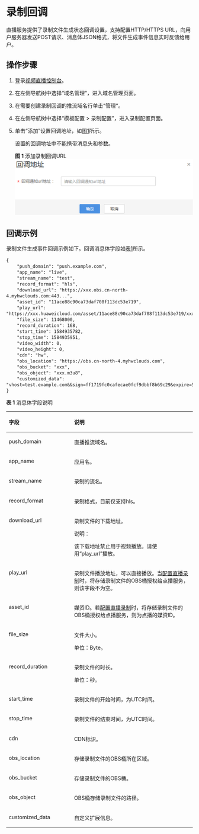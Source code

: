 # 录制回调<a name="live_01_0035"></a>

直播服务提供了录制文件生成状态回调设置，支持配置HTTP/HTTPS URL，向用户服务器发送POST请求、消息体JSON格式，将文件生成事件信息实时反馈给用户。

## 操作步骤<a name="section1219814503715"></a>

1.  登录[视频直播控制台](https://console.huaweicloud.com/live)。
2.  在左侧导航树中选择“域名管理“，进入域名管理页面。
3.  在需要创建录制回调的推流域名行单击“管理“。
4.  在左侧导航树中选择“模板配置 \> 录制配置”，进入录制配置页面。
5.  单击“添加”设置回调地址，如[图1](#fig25094261470)所示。

    设置的回调地址中不能携带消息头和参数。

    **图 1**  添加录制回调URL<a name="fig25094261470"></a>  
    ![](figures/添加录制回调URL.png "添加录制回调URL")


## 回调示例<a name="section83321812146"></a>

录制文件生成事件回调示例如下。回调消息体字段如[表1](#table762632871817)所示。

```
{
    "push_domain": "push.example.com",
    "app_name": "live",
    "stream_name": "test",
    "record_format": "hls",
    "download_url": "https://xxx.obs.cn-north-4.myhwclouds.com:443...",
    "asset_id": "11ace88c90ca73daf708f113dc53e719",
    "play_url": "https://xxx.huaweicloud.com/asset/11ace88c90ca73daf708f113dc53e719/xxx.m3u8",
    "file_size": 11468000,
    "record_duration": 168,
    "start_time": 1584935782,
    "stop_time": 1584935951,
    "video_width": 0,
    "video_height": 0,
    "cdn": "hw",
    "obs_location": "https://obs.cn-north-4.myhwclouds.com",
    "obs_bucket": "xxx",
    "obs_object": "xxx.m3u8",
    "customized_data": "vhost=test.example.com&&sign=ff1719fc0cafecae0fcf9dbbf8b69c29&expire=5E7984DA"
}
```

**表 1**  消息体字段说明

<a name="table762632871817"></a>
<table><thead align="left"><tr id="row76271228131815"><th class="cellrowborder" valign="top" width="35%" id="mcps1.2.3.1.1"><p id="p15627132813181"><a name="p15627132813181"></a><a name="p15627132813181"></a>字段</p>
</th>
<th class="cellrowborder" valign="top" width="65%" id="mcps1.2.3.1.2"><p id="p662716283181"><a name="p662716283181"></a><a name="p662716283181"></a>说明</p>
</th>
</tr>
</thead>
<tbody><tr id="row448624602219"><td class="cellrowborder" valign="top" width="35%" headers="mcps1.2.3.1.1 "><p id="p97894214237"><a name="p97894214237"></a><a name="p97894214237"></a>push_domain</p>
</td>
<td class="cellrowborder" valign="top" width="65%" headers="mcps1.2.3.1.2 "><p id="p553711732315"><a name="p553711732315"></a><a name="p553711732315"></a>直播推流域名。</p>
</td>
</tr>
<tr id="row19487146102216"><td class="cellrowborder" valign="top" width="35%" headers="mcps1.2.3.1.1 "><p id="p1178919252314"><a name="p1178919252314"></a><a name="p1178919252314"></a>app_name</p>
</td>
<td class="cellrowborder" valign="top" width="65%" headers="mcps1.2.3.1.2 "><p id="p1653791716238"><a name="p1653791716238"></a><a name="p1653791716238"></a>应用名。</p>
</td>
</tr>
<tr id="row7487046142211"><td class="cellrowborder" valign="top" width="35%" headers="mcps1.2.3.1.1 "><p id="p187891426230"><a name="p187891426230"></a><a name="p187891426230"></a>stream_name</p>
</td>
<td class="cellrowborder" valign="top" width="65%" headers="mcps1.2.3.1.2 "><p id="p1053761722314"><a name="p1053761722314"></a><a name="p1053761722314"></a>录制的流名。</p>
</td>
</tr>
<tr id="row11487164652214"><td class="cellrowborder" valign="top" width="35%" headers="mcps1.2.3.1.1 "><p id="p1878932192315"><a name="p1878932192315"></a><a name="p1878932192315"></a>record_format</p>
</td>
<td class="cellrowborder" valign="top" width="65%" headers="mcps1.2.3.1.2 "><p id="p653731722314"><a name="p653731722314"></a><a name="p653731722314"></a>录制格式，目前仅支持hls。</p>
</td>
</tr>
<tr id="row1248714620228"><td class="cellrowborder" valign="top" width="35%" headers="mcps1.2.3.1.1 "><p id="p177894210232"><a name="p177894210232"></a><a name="p177894210232"></a>download_url</p>
</td>
<td class="cellrowborder" valign="top" width="65%" headers="mcps1.2.3.1.2 "><p id="p1170391215253"><a name="p1170391215253"></a><a name="p1170391215253"></a>录制文件的下载地址。</p>
<div class="note" id="note11674183710111"><a name="note11674183710111"></a><a name="note11674183710111"></a><span class="notetitle"> 说明： </span><div class="notebody"><p id="p831331311543"><a name="p831331311543"></a><a name="p831331311543"></a>该下载地址禁止用于视频播放。请使用<span class="parmname" id="parmname611311019556"><a name="parmname611311019556"></a><a name="parmname611311019556"></a>“play_url”</span>播放。</p>
</div></div>
</td>
</tr>
<tr id="row1448794642213"><td class="cellrowborder" valign="top" width="35%" headers="mcps1.2.3.1.1 "><p id="p978913215234"><a name="p978913215234"></a><a name="p978913215234"></a>play_url</p>
</td>
<td class="cellrowborder" valign="top" width="65%" headers="mcps1.2.3.1.2 "><p id="p1653718171235"><a name="p1653718171235"></a><a name="p1653718171235"></a>录制文件播放地址，可以直接播放。当<a href="配置直播录制.md#section4159236111015">配置直播录制</a>时，将存储录制文件的OBS桶授权给点播服务，则该字段不为空。</p>
</td>
</tr>
<tr id="row2048714618226"><td class="cellrowborder" valign="top" width="35%" headers="mcps1.2.3.1.1 "><p id="p1878912220231"><a name="p1878912220231"></a><a name="p1878912220231"></a>asset_id</p>
</td>
<td class="cellrowborder" valign="top" width="65%" headers="mcps1.2.3.1.2 "><p id="p653711718235"><a name="p653711718235"></a><a name="p653711718235"></a>媒资ID。若<a href="配置直播录制.md#section4159236111015">配置直播录制</a>时，将存储录制文件的OBS桶授权给点播服务，则为点播的媒资ID。</p>
</td>
</tr>
<tr id="row1862712289187"><td class="cellrowborder" valign="top" width="35%" headers="mcps1.2.3.1.1 "><p id="p578913262316"><a name="p578913262316"></a><a name="p578913262316"></a>file_size</p>
</td>
<td class="cellrowborder" valign="top" width="65%" headers="mcps1.2.3.1.2 "><p id="p156281652205010"><a name="p156281652205010"></a><a name="p156281652205010"></a>文件大小。</p>
<p id="p2537917192315"><a name="p2537917192315"></a><a name="p2537917192315"></a>单位：Byte。</p>
</td>
</tr>
<tr id="row13627328161815"><td class="cellrowborder" valign="top" width="35%" headers="mcps1.2.3.1.1 "><p id="p167893202319"><a name="p167893202319"></a><a name="p167893202319"></a>record_duration</p>
</td>
<td class="cellrowborder" valign="top" width="65%" headers="mcps1.2.3.1.2 "><p id="p459122116523"><a name="p459122116523"></a><a name="p459122116523"></a>录制文件的时长。</p>
<p id="p1853791718231"><a name="p1853791718231"></a><a name="p1853791718231"></a>单位：秒。</p>
</td>
</tr>
<tr id="row1162752871815"><td class="cellrowborder" valign="top" width="35%" headers="mcps1.2.3.1.1 "><p id="p3789023237"><a name="p3789023237"></a><a name="p3789023237"></a>start_time</p>
</td>
<td class="cellrowborder" valign="top" width="65%" headers="mcps1.2.3.1.2 "><p id="p1453761710235"><a name="p1453761710235"></a><a name="p1453761710235"></a>录制文件的开始时间，为UTC时间。</p>
</td>
</tr>
<tr id="row662712814181"><td class="cellrowborder" valign="top" width="35%" headers="mcps1.2.3.1.1 "><p id="p117891423231"><a name="p117891423231"></a><a name="p117891423231"></a>stop_time</p>
</td>
<td class="cellrowborder" valign="top" width="65%" headers="mcps1.2.3.1.2 "><p id="p115371117182314"><a name="p115371117182314"></a><a name="p115371117182314"></a>录制文件的结束时间，为UTC时间。</p>
</td>
</tr>
<tr id="row11627182816180"><td class="cellrowborder" valign="top" width="35%" headers="mcps1.2.3.1.1 "><p id="p13789102172315"><a name="p13789102172315"></a><a name="p13789102172315"></a>cdn</p>
</td>
<td class="cellrowborder" valign="top" width="65%" headers="mcps1.2.3.1.2 "><p id="p15537017122313"><a name="p15537017122313"></a><a name="p15537017122313"></a>CDN标识。</p>
</td>
</tr>
<tr id="row20627728101812"><td class="cellrowborder" valign="top" width="35%" headers="mcps1.2.3.1.1 "><p id="p778912142315"><a name="p778912142315"></a><a name="p778912142315"></a>obs_location</p>
</td>
<td class="cellrowborder" valign="top" width="65%" headers="mcps1.2.3.1.2 "><p id="p1453871722319"><a name="p1453871722319"></a><a name="p1453871722319"></a>存储录制文件的OBS桶所在区域。</p>
</td>
</tr>
<tr id="row862782813188"><td class="cellrowborder" valign="top" width="35%" headers="mcps1.2.3.1.1 "><p id="p57891623232"><a name="p57891623232"></a><a name="p57891623232"></a>obs_bucket</p>
</td>
<td class="cellrowborder" valign="top" width="65%" headers="mcps1.2.3.1.2 "><p id="p8538121720237"><a name="p8538121720237"></a><a name="p8538121720237"></a>存储录制文件的OBS桶。</p>
</td>
</tr>
<tr id="row8418120102317"><td class="cellrowborder" valign="top" width="35%" headers="mcps1.2.3.1.1 "><p id="p1778910219234"><a name="p1778910219234"></a><a name="p1778910219234"></a>obs_object</p>
</td>
<td class="cellrowborder" valign="top" width="65%" headers="mcps1.2.3.1.2 "><p id="p9120163454814"><a name="p9120163454814"></a><a name="p9120163454814"></a>OBS桶存储录制文件的路径。</p>
</td>
</tr>
<tr id="row241816012318"><td class="cellrowborder" valign="top" width="35%" headers="mcps1.2.3.1.1 "><p id="p7789524235"><a name="p7789524235"></a><a name="p7789524235"></a>customized_data</p>
</td>
<td class="cellrowborder" valign="top" width="65%" headers="mcps1.2.3.1.2 "><p id="p153818171235"><a name="p153818171235"></a><a name="p153818171235"></a>自定义扩展信息。</p>
</td>
</tr>
</tbody>
</table>

